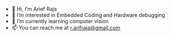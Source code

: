 - 👋 Hi, I’m Arief Raja
- 👀 I’m interested in Embedded Coding and Hardware debugging 
- 🌱 I’m currently learning computer vision 
- 📫 You can reach me at r.arifraja@gmail.com

<!---
ariefraja/ariefraja is a ✨ special ✨ repository because its `README.md` (this file) appears on your GitHub profile.
You can click the Preview link to take a look at your changes.
--->
